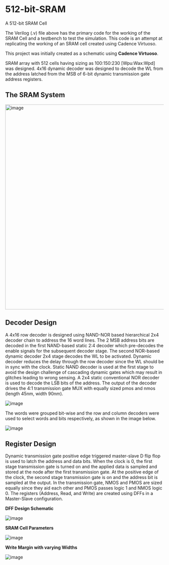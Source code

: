 # 512-bit-SRAM
A 512-bit SRAM Cell

The Verilog (.v) file above has the primary code for the working of the SRAM Cell and a testbench to test the simulation. This code is an attempt at replicating the working of an SRAM cell created using Cadence Virtuoso.

This project was initially created as a schematic using **Cadence Virtuoso**.

SRAM array with 512 cells having sizing as 100:150:230 [Wpu:Wax:Wpd] was designed. 4x16 dynamic decoder was designed to decode the WL from the address latched from the MSB of 6-bit dynamic transmission gate address registers. 

## The SRAM System
<img width="652" alt="image" src="https://github.com/user-attachments/assets/85fc81c3-1480-4acf-aba5-14753710f59e" />

## Decoder Design

A 4x16 row decoder is designed using NAND-NOR based hierarchical 2x4 decoder chain to address the 16 word lines. The 2 MSB address bits are decoded in the first NAND-based static 2:4 decoder which pre-decodes the enable signals for the subsequent decoder stage. The second NOR-based dynamic decoder 2x4 stage decodes the WL to be activated. Dynamic decoder reduces the delay through the row decoder since the WL should be in sync with the clock. Static NAND decoder is used at the first stage to avoid the design challenge of cascading dynamic gates which may result in glitches leading to wrong sensing. A 2x4 static conventional NOR decoder is used to decode the LSB bits of the address. The output of the decoder drives the 4:1 transmission gate MUX with equally sized pmos and nmos (length 45nm, width 90nm).

![image](https://github.com/user-attachments/assets/58f70dfe-a0c1-4a6d-a25c-22e46099e8f8)

The words were grouped bit-wise and the row and column decoders were used to select words and bits respectively, as shown in the image below.

![image](https://github.com/user-attachments/assets/55aa27e8-6da7-4f00-af06-8cc224830379)


## Register Design

Dynamic transmission gate positive edge triggered master-slave D flip flop is used to latch the address and data bits. When the clock is 0, the first stage transmission gate is turned on and the applied data is sampled and stored at the node after the first transmission gate. At the positive edge of the clock, the second stage transmission gate is on and the address bit is sampled at the output. In the transmission gate, NMOS and PMOS are sized equally since they aid each other and PMOS passes logic 1 and NMOS logic 0. The registers (Address, Read, and Write) are created using DFFs in a Master-Slave configuration. 

**DFF Design Schematic**

![image](https://github.com/user-attachments/assets/5de817d7-3f4c-4e3a-92cb-347d1207ea60)

**SRAM Cell Parameters**

![image](https://github.com/user-attachments/assets/47c164f4-245f-44a0-85e4-9f6bf3abce40)

**Write Margin with varying Widths**

![image](https://github.com/user-attachments/assets/b5b09522-0e8d-4b42-b6ac-ba4518948f6b)



